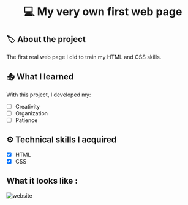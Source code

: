 <h1 align="center"> 💻 <strong>My very own first web page</strong> </h1>

## 🏷️ **About the project**
The first real web page I did to train my HTML and CSS skills.

## 📥 **What I learned**
With this project, I developed my:
- [ ] Creativity
- [ ] Organization
- [ ] Patience

## ⚙️ **Technical skills I acquired**
- [x] HTML
- [x] CSS

## **What it looks like :**
![website](https://github.com/user-attachments/assets/c5e11c6d-015b-41aa-8760-d7c2b1358686)
